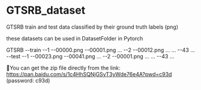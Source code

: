 # GTSRB_dataset
GTSRB train and test data classified by their ground truth labels (png)

these datasets can be used in DatasetFolder in Pytorch

GTSRB
  --train
      --1
        --00000.png
        --00001.png
        ...
      --2
        --00012.png
        ...
      ...
      --43
        ...
 --test
     --1
        --00023.png
        --00041.png
        ...
      --2
        --00001.png
        ...
      ...
      --43
        ...
        

🌟You can get the zip file directly from the link: 
https://pan.baidu.com/s/1c4HhSQNjGSyT3yWde76e4A?pwd=c93d 
(password: c93d)
